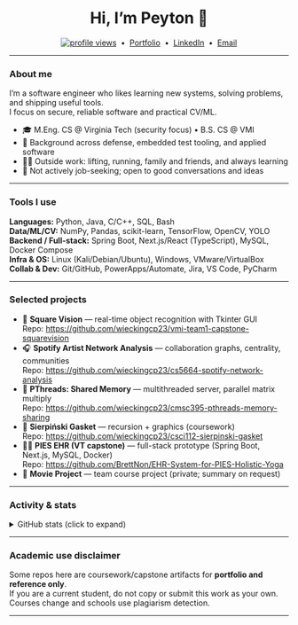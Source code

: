 <!-- Centered banner with optional logos (upload images to /assets first) -->
<p align="center">
  <!-- Replace with your own images if you like -->
  <!-- <img src="assets/vt.png" alt="Virginia Tech" height="48"/>
  &nbsp;&nbsp;&nbsp;
  <img src="assets/vmi.png" alt="VMI" height="48"/> -->
</p>

<h1 align="center">Hi, I’m Peyton 👋</h1>
<p align="center">
  <a href="https://komarev.com/ghpvc/?username=wieckingcp23"><img src="https://komarev.com/ghpvc/?username=wieckingcp23&color=blue" alt="profile views"></a>
  &nbsp;•&nbsp;
  <a href="https://wieckingcp23.github.io">Portfolio</a>
  &nbsp;•&nbsp;
  <a href="https://www.linkedin.com/in/peyton-wiecking/">LinkedIn</a>
  &nbsp;•&nbsp;
  <a href="mailto:pwiecking@outlook.com">Email</a>
</p>

---

### About me
I’m a software engineer who likes learning new systems, solving problems, and shipping useful tools.  
I focus on secure, reliable software and practical CV/ML.

- 🎓 M.Eng. CS @ Virginia Tech (security focus) • B.S. CS @ VMI  
- 💼 Background across defense, embedded test tooling, and applied software
- 🏋️‍♂️ Outside work: lifting, running, family and friends, and always learning  
- 🔎 Not actively job-seeking; open to good conversations and ideas

---

### Tools I use
**Languages:** Python, Java, C/C++, SQL, Bash  
**Data/ML/CV:** NumPy, Pandas, scikit-learn, TensorFlow, OpenCV, YOLO  
**Backend / Full-stack:** Spring Boot, Next.js/React (TypeScript), MySQL, Docker Compose  
**Infra & OS:** Linux (Kali/Debian/Ubuntu), Windows, VMware/VirtualBox  
**Collab & Dev:** Git/GitHub, PowerApps/Automate, Jira, VS Code, PyCharm

---

### Selected projects
- 🔭 **Square Vision** — real-time object recognition with Tkinter GUI  
  Repo: <https://github.com/wieckingcp23/vmi-team1-capstone-squarevision>
- 🎧 **Spotify Artist Network Analysis** — collaboration graphs, centrality, communities  
  Repo: <https://github.com/wieckingcp23/cs5664-spotify-network-analysis>
- 🧵 **PThreads: Shared Memory** — multithreaded server, parallel matrix multiply  
  Repo: <https://github.com/wieckingcp23/cmsc395-pthreads-memory-sharing>
- 🔺 **Sierpiński Gasket** — recursion + graphics (coursework)  
  Repo: <https://github.com/wieckingcp23/csci112-sierpinski-gasket>
- 🧑‍⚕️ **PIES EHR (VT capstone)** — full-stack prototype (Spring Boot, Next.js, MySQL, Docker)  
  Repo: <https://github.com/BrettNon/EHR-System-for-PIES-Holistic-Yoga>
- 🍿 **Movie Project** — team course project (private; summary on request)

---

### Activity & stats
<details>
<summary>GitHub stats (click to expand)</summary>

<p>
  <img height="160" src="https://github-readme-stats.vercel.app/api?username=wieckingcp23&show_icons=true" alt="GitHub stats"/>
  <img height="160" src="https://github-readme-stats.vercel.app/api/top-langs/?username=wieckingcp23&layout=compact" alt="Top languages"/>
</p>

<p>
  <img height="160" src="https://streak-stats.demolab.com?user=wieckingcp23" alt="GitHub Streak"/>
</p>

<!-- Optional: trophies (can be noisy — enable if you like)
<p>
  <img src="https://github-profile-trophy.vercel.app/?username=wieckingcp23&no-frame=true&margin-w=10" alt="Trophies"/>
</p>
-->

<!-- Optional: WakaTime if you use it
<p>
  <img src="https://github-readme-stats.vercel.app/api/wakatime?username=YOUR_WAKATIME_USERNAME" alt="Wakatime"/>
</p>
-->
</details>

---

### Academic use disclaimer
Some repos here are coursework/capstone artifacts for **portfolio and reference only**.  
If you are a current student, do not copy or submit this work as your own. Courses change and schools use plagiarism detection.

---
